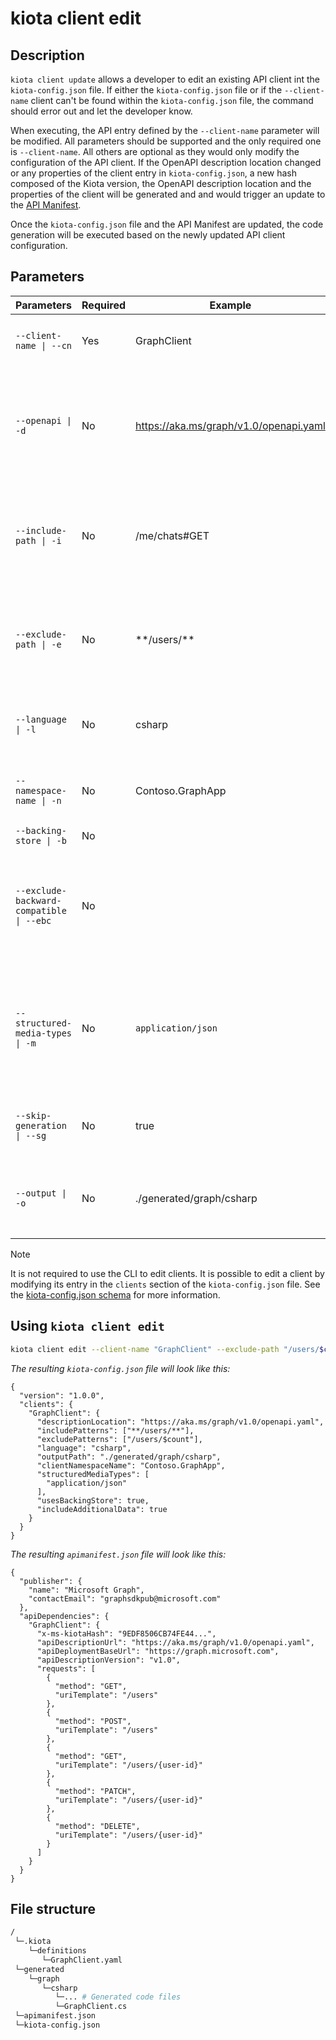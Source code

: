 # kiota client edit

## Description 

`kiota client update` allows a developer to edit an existing API client int the `kiota-config.json` file. If either the `kiota-config.json` file or if the `--client-name` client can't be found within the `kiota-config.json` file, the command should error out and let the developer know.

When executing, the API entry defined by the `--client-name` parameter will be modified. All parameters should be supported and the only required one is `--client-name`. All others are optional as they would only modify the configuration of the API client. If the OpenAPI description location changed or any properties of the client entry in `kiota-config.json`, a new hash composed of the Kiota version, the OpenAPI description location and the properties of the client will be generated and and would trigger an update to the [API Manifest](https://www.ietf.org/archive/id/draft-miller-api-manifest-01.html#section-2.5-3).

Once the `kiota-config.json` file and the API Manifest are updated, the code generation will be executed based on the newly updated API client configuration.

## Parameters

| Parameters | Required | Example | Description |
| -- | -- | -- | -- |
| `--client-name \| --cn` | Yes | GraphClient | Name of the client. Unique within the parent API. |
| `--openapi \| -d` | No | https://aka.ms/graph/v1.0/openapi.yaml | The location of the OpenAPI description in JSON or YAML format to use to generate the SDK. Accepts a URL or a local path. |
| `--include-path \| -i` | No | /me/chats#GET | A glob pattern to include paths from generation. Accepts multiple values. Defaults to no value which includes everything. |
| `--exclude-path \| -e` | No | \*\*/users/\*\* | A glob pattern to exclude paths from generation. Accepts multiple values. Defaults to no value which excludes nothing. |
| `--language \| -l` | No | csharp | The target language for the generated code files or for the information. |
| `--namespace-name \| -n` | No | Contoso.GraphApp | The namespace of the client class. Defaults to `Microsoft.Graph`. |
| `--backing-store \| -b` | No | | Defaults to `false` |
| `--exclude-backward-compatible \| --ebc` | No |  | Whether to exclude the code generated only for backward compatibility reasons or not. Defaults to `false`. |
| `--structured-media-types \| -m` | No | `application/json` |Any valid media type which will match a request body type or a response type in the OpenAPI description. Default are documented [here](https://learn.microsoft.com/en-us/openapi/kiota/using#--structured-mime-types--m). |
| `--skip-generation \| --sg` | No | true | When specified, the generation would be skipped. Defaults to false. |
| `--output \| -o` | No | ./generated/graph/csharp | The output directory or file path for the generated code files. Defaults to `./output`. |

> [!NOTE] 
> It is not required to use the CLI to edit clients. It is possible to edit a client by modifying its entry in the `clients` section of the `kiota-config.json` file. See the [kiota-config.json schema](../schemas/kiota-config.json.md) for more information.

## Using `kiota client edit`

```bash
kiota client edit --client-name "GraphClient" --exclude-path "/users/$count"
```

_The resulting `kiota-config.json` file will look like this:_

```jsonc
{
  "version": "1.0.0",
  "clients": {
    "GraphClient": {
      "descriptionLocation": "https://aka.ms/graph/v1.0/openapi.yaml",
      "includePatterns": ["**/users/**"],
      "excludePatterns": ["/users/$count"],
      "language": "csharp",
      "outputPath": "./generated/graph/csharp",
      "clientNamespaceName": "Contoso.GraphApp",
      "structuredMediaTypes": [
        "application/json"
      ],
      "usesBackingStore": true,
      "includeAdditionalData": true
    }
  }
}
```

_The resulting `apimanifest.json` file will look like this:_

```jsonc
{
  "publisher": {
    "name": "Microsoft Graph",
    "contactEmail": "graphsdkpub@microsoft.com"
  },
  "apiDependencies": {
    "GraphClient": {
      "x-ms-kiotaHash": "9EDF8506CB74FE44...",
      "apiDescriptionUrl": "https://aka.ms/graph/v1.0/openapi.yaml",
      "apiDeploymentBaseUrl": "https://graph.microsoft.com",
      "apiDescriptionVersion": "v1.0",
      "requests": [
        {
          "method": "GET",
          "uriTemplate": "/users"
        },
        {
          "method": "POST",
          "uriTemplate": "/users"
        },
        {
          "method": "GET",
          "uriTemplate": "/users/{user-id}"
        },
        {
          "method": "PATCH",
          "uriTemplate": "/users/{user-id}"
        },
        {
          "method": "DELETE",
          "uriTemplate": "/users/{user-id}"
        }
      ]
    }
  }
}
```

## File structure
```bash
/
 └─.kiota
    └─definitions
       └─GraphClient.yaml
 └─generated
    └─graph
       └─csharp
          └─... # Generated code files
          └─GraphClient.cs  
 └─apimanifest.json
 └─kiota-config.json 
```